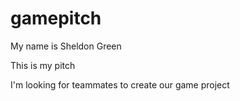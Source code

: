 # gamepitch
My name is Sheldon Green

This is my pitch

I'm looking for teammates to create our game project

